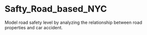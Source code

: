 # Safty_Road_based_NYC
Model road safety level by analyzing the relationship between road properties and car accident.
